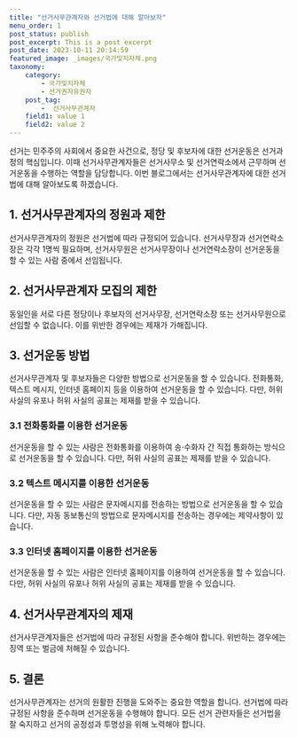 ```yaml
---
title: "선거사무관계자와 선거법에 대해 알아보자"
menu_order: 1
post_status: publish
post_excerpt: This is a post excerpt
post_date: 2023-10-11 20:14:59
featured_image: _images/국가및지자체.png
taxonomy:
    category:
        - 국가및지자체
        - 선거권자유권자
    post_tag:
        -  선거사무관계자
    field1: value 1
    field2: value 2
---
```



선거는 민주주의 사회에서 중요한 사건으로, 정당 및 후보자에 대한 선거운동은 선거과정의 핵심입니다. 이때 선거사무관계자들은 선거사무소 및 선거연락소에서 근무하며 선거운동을 수행하는 역할을 담당합니다. 이번 블로그에서는 선거사무관계자에 대한 선거법에 대해 알아보도록 하겠습니다.

## 1. 선거사무관계자의 정원과 제한

선거사무관계자의 정원은 선거법에 따라 규정되어 있습니다. 선거사무장과 선거연락소장은 각각 1명씩 필요하며, 선거사무원은 선거사무장이나 선거연락소장이 선거운동을 할 수 있는 사람 중에서 선임됩니다.

## 2. 선거사무관계자 모집의 제한

동일인을 서로 다른 정당이나 후보자의 선거사무장, 선거연락소장 또는 선거사무원으로 선임할 수 없습니다. 이를 위반한 경우에는 제재가 가해집니다.

## 3. 선거운동 방법

선거사무관계자 및 후보자들은 다양한 방법으로 선거운동을 할 수 있습니다. 전화통화, 텍스트 메시지, 인터넷 홈페이지 등을 이용하여 선거운동을 할 수 있습니다. 다만, 허위 사실의 유포나 허위 사실의 공표는 제재를 받을 수 있습니다.

### 3.1 전화통화를 이용한 선거운동

선거운동을 할 수 있는 사람은 전화통화를 이용하여 송·수화자 간 직접 통화하는 방식으로 선거운동을 할 수 있습니다. 다만, 허위 사실의 공표는 제재를 받을 수 있습니다.

### 3.2 텍스트 메시지를 이용한 선거운동

선거운동을 할 수 있는 사람은 문자메시지를 전송하는 방법으로 선거운동을 할 수 있습니다. 다만, 자동 동보통신의 방법으로 문자메시지를 전송하는 경우에는 제약사항이 있습니다.

### 3.3 인터넷 홈페이지를 이용한 선거운동

선거운동을 할 수 있는 사람은 인터넷 홈페이지를 이용하여 선거운동을 할 수 있습니다. 다만, 허위 사실의 유포나 허위 사실의 공표는 제재를 받을 수 있습니다.

## 4. 선거사무관계자의 제재

선거사무관계자들은 선거법에 따라 규정된 사항을 준수해야 합니다. 위반하는 경우에는 징역 또는 벌금에 처해질 수 있습니다.

## 5. 결론

선거사무관계자는 선거의 원활한 진행을 도와주는 중요한 역할을 합니다. 선거법에 따라 규정된 사항을 준수하며 선거운동을 수행해야 합니다. 모든 선거 관련자들은 선거법을 잘 숙지하고 선거의 공정성과 투명성을 위해 노력해야 합니다.
